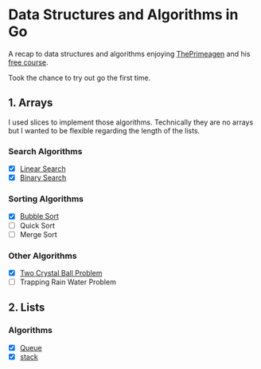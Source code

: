 # Data Structures and Algorithms in Go

A recap to data structures and algorithms enjoying [ThePrimeagen](https://github.com/ThePrimeagen) and his [free course](https://frontendmasters.com/courses/algorithms/).

Took the chance to try out go the first time.

## 1. Arrays

I used slices to implement those algorithms. Technically
they are no arrays but I wanted to be flexible regarding the length
of the lists.

### Search Algorithms

- [x] [Linear Search](./arrays/linearsearch.go)
- [x] [Binary Search](./arrays/binarysearch.go)

### Sorting Algorithms

- [x] [Bubble Sort](./arrays/bubblesort.go)
- [ ] Quick Sort
- [ ] Merge Sort

### Other Algorithms

- [x] [Two Crystal Ball Problem](./arrays/bubblesort.go)
- [ ] Trapping Rain Water Problem

## 2. Lists

### Algorithms

- [x] [Queue](./lists/queue.go)
- [x] [stack](./lists/stack.go)
